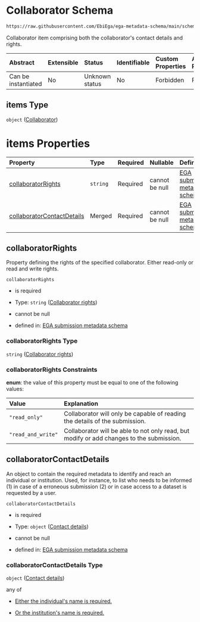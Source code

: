 # Collaborator Schema

```txt
https://raw.githubusercontent.com/EbiEga/ega-metadata-schema/main/schemas/EGA.submission.json#/properties/additionalCollaborators/items
```

Collaborator item comprising both the collaborator's contact details and rights.

| Abstract            | Extensible | Status         | Identifiable | Custom Properties | Additional Properties | Access Restrictions | Defined In                                                                           |
| :------------------ | :--------- | :------------- | :----------- | :---------------- | :-------------------- | :------------------ | :----------------------------------------------------------------------------------- |
| Can be instantiated | No         | Unknown status | No           | Forbidden         | Forbidden             | none                | [EGA.submission.json\*](../../../schemas/EGA.submission.json "open original schema") |

## items Type

`object` ([Collaborator](ega-12-properties-submission-collaborator-details-collaborator.md))

# items Properties

| Property                                                  | Type     | Required | Nullable       | Defined by                                                                                                                                                                                                                                                                                                 |
| :-------------------------------------------------------- | :------- | :------- | :------------- | :--------------------------------------------------------------------------------------------------------------------------------------------------------------------------------------------------------------------------------------------------------------------------------------------------------- |
| [collaboratorRights](#collaboratorrights)                 | `string` | Required | cannot be null | [EGA submission metadata schema](ega-12-properties-submission-collaborator-details-collaborator-properties-collaborator-rights.md "https://raw.githubusercontent.com/EbiEga/ega-metadata-schema/main/schemas/EGA.submission.json#/properties/additionalCollaborators/items/properties/collaboratorRights") |
| [collaboratorContactDetails](#collaboratorcontactdetails) | Merged   | Required | cannot be null | [EGA submission metadata schema](ega-4-definitions-contact-details.md "https://raw.githubusercontent.com/EbiEga/ega-metadata-schema/main/schemas/EGA.submission.json#/properties/additionalCollaborators/items/properties/collaboratorContactDetails")                                                     |

## collaboratorRights

Property defining the rights of the specified collaborator. Either read-only or read and write rights.

`collaboratorRights`

*   is required

*   Type: `string` ([Collaborator rights](ega-12-properties-submission-collaborator-details-collaborator-properties-collaborator-rights.md))

*   cannot be null

*   defined in: [EGA submission metadata schema](ega-12-properties-submission-collaborator-details-collaborator-properties-collaborator-rights.md "https://raw.githubusercontent.com/EbiEga/ega-metadata-schema/main/schemas/EGA.submission.json#/properties/additionalCollaborators/items/properties/collaboratorRights")

### collaboratorRights Type

`string` ([Collaborator rights](ega-12-properties-submission-collaborator-details-collaborator-properties-collaborator-rights.md))

### collaboratorRights Constraints

**enum**: the value of this property must be equal to one of the following values:

| Value              | Explanation                                                                              |
| :----------------- | :--------------------------------------------------------------------------------------- |
| `"read_only"`      | Collaborator will only be capable of reading the details of the submission.              |
| `"read_and_write"` | Collaborator will be able to not only read, but modify or add changes to the submission. |

## collaboratorContactDetails

An object to contain the required metadata to identify and reach an individual or institution. Used, for instance, to list who needs to be informed (1) in case of a erroneous submission (2) or in case access to a dataset is requested by a user.

`collaboratorContactDetails`

*   is required

*   Type: `object` ([Contact details](ega-4-definitions-contact-details.md))

*   cannot be null

*   defined in: [EGA submission metadata schema](ega-4-definitions-contact-details.md "https://raw.githubusercontent.com/EbiEga/ega-metadata-schema/main/schemas/EGA.submission.json#/properties/additionalCollaborators/items/properties/collaboratorContactDetails")

### collaboratorContactDetails Type

`object` ([Contact details](ega-4-definitions-contact-details.md))

any of

*   [Either the individual's name is required.](ega-4-definitions-contact-details-anyof-either-the-individuals-name-is-required.md "check type definition")

*   [Or the institution's name is required.](ega-4-definitions-contact-details-anyof-or-the-institutions-name-is-required.md "check type definition")
